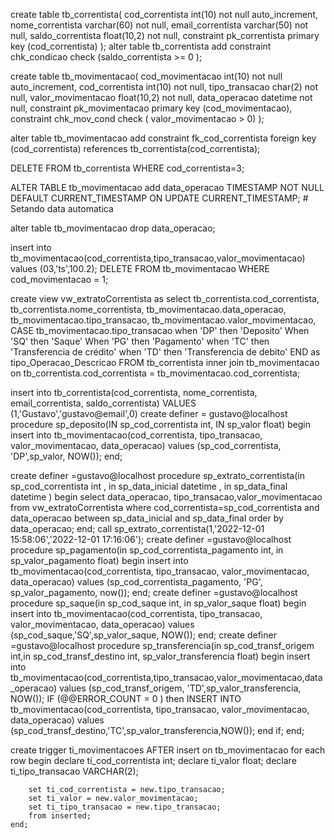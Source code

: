 create table tb_correntista(
    cod_correntista int(10) not null  auto_increment,
    nome_correntista varchar(60) not null,
    email_correntista varchar(50) not null,
    saldo_correntista float(10,2) not null,
    constraint pk_correntista primary key (cod_correntista)
);
alter table tb_correntista add constraint  chk_condicao check (saldo_correntista >= 0 );

create table tb_movimentacao(
    cod_movimentacao int(10) not null  auto_increment,
    cod_correntista int(10) not null,
    tipo_transacao char(2) not null,
    valor_movimentacao  float(10,2) not null,
    data_operacao datetime not null,
    constraint pk_movimentacao primary key (cod_movimentacao),
    constraint chk_mov_cond check ( valor_movimentacao > 0)
);

alter table tb_movimentacao add constraint fk_cod_correntista foreign key (cod_correntista) references tb_correntista(cod_correntista);

DELETE FROM tb_correntista WHERE cod_correntista=3;

ALTER TABLE tb_movimentacao add data_operacao TIMESTAMP NOT NULL  DEFAULT  CURRENT_TIMESTAMP ON UPDATE CURRENT_TIMESTAMP; # Setando data automatica

alter table tb_movimentacao drop data_operacao;

insert into tb_movimentacao(cod_correntista,tipo_transacao,valor_movimentacao)
values (03,'ts',100.2);
DELETE FROM tb_movimentacao WHERE cod_movimentacao = 1;

create view vw_extratoCorrentista
as
    select tb_correntista.cod_correntista,
           tb_correntista.nome_correntista,
           tb_movimentacao.data_operacao,
           tb_movimentacao.tipo_transacao,
           tb_movimentacao.valor_movimentacao,
           CASE tb_movimentacao.tipo_transacao
                when  'DP' then 'Deposito'
                When 'SQ' then 'Saque'
                When 'PG' then 'Pagamento'
                when 'TC' then 'Transferencia de crédito'
                when 'TD' then 'Transferencia de debito'
            END as tipo_Operacao_Descricao
    FROM tb_correntista inner join tb_movimentacao
        on tb_correntista.cod_correntista = tb_movimentacao.cod_correntista;

insert into  tb_correntista(cod_correntista, nome_correntista, email_correntista, saldo_correntista) VALUES (1,'Gustavo','gustavo@email',0)
create
    definer = gustavo@localhost procedure sp_deposito(IN sp_cod_correntista int, IN sp_valor float)
begin
    insert into tb_movimentacao(cod_correntista, tipo_transacao, valor_movimentacao, data_operacao)
        values (sp_cod_correntista, 'DP',sp_valor, NOW());
end;

create
    definer =gustavo@localhost procedure sp_extrato_correntista(in sp_cod_correntista int , in sp_data_inicial datetime , in sp_data_final datetime )
begin
    select data_operacao, tipo_transacao,valor_movimentacao from vw_extratoCorrentista
        where cod_correntista=sp_cod_correntista
        and data_operacao between sp_data_inicial and sp_data_final
        order by data_operacao;
end;
call sp_extrato_correntista(1,'2022-12-01 15:58:06','2022-12-01 17:16:06');
create
    definer =gustavo@localhost procedure sp_pagamento(in sp_cod_correntista_pagamento int, in sp_valor_pagamento float)
begin
    insert into tb_movimentacao(cod_correntista, tipo_transacao, valor_movimentacao, data_operacao)
        values (sp_cod_correntista_pagamento, 'PG', sp_valor_pagamento, now());
end;
create
    definer =gustavo@localhost procedure sp_saque(in sp_cod_saque int, in sp_valor_saque float)
begin
    insert into tb_movimentacao(cod_correntista, tipo_transacao, valor_movimentacao, data_operacao)
        values (sp_cod_saque,'SQ',sp_valor_saque, NOW());
end;
create
    definer =gustavo@localhost procedure sp_transferencia(in sp_cod_transf_origem int,in sp_cod_transf_destino int, sp_valor_transferencia float)
begin
    insert into tb_movimentacao(cod_correntista,tipo_transacao,valor_movimentacao,data_operacao)
        values (sp_cod_transf_origem, 'TD',sp_valor_transferencia, NOW());
    IF  (@@ERROR_COUNT = 0 )
    then
        INSERT INTO tb_movimentacao(cod_correntista, tipo_transacao, valor_movimentacao, data_operacao)
        values (sp_cod_transf_destino,'TC',sp_valor_transferencia,NOW());
    end if;
end;

create trigger ti_movimentacoes AFTER insert
    on tb_movimentacao
for each row
    begin
        declare ti_cod_correntista int;
        declare ti_valor float;
        declare ti_tipo_transacao VARCHAR(2);

        set ti_cod_correntista = new.tipo_transacao;
        set ti_valor = new.valor_movimentacao;
        set ti_tipo_transacao = new.tipo_transacao;
        from inserted;
    end;
